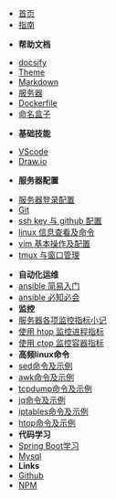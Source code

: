 * [首页](/)
* [指南](guide "The greatest guide in the world")
- **帮助文档**
* [docsify](docsify)
* [Theme](theme)
* [Markdown](markdown-offline)
* [服务器](server)
* [Dockerfile](dockerfile)
* [命名盒子](elpis)
- **基础技能**
* [VScode](vscode)
* [Draw.io](draw)
- **服务器配置**
* [服务器登录配置](server-init)
* [Git](git)
* [ssh key 与 github 配置](ssh-setting)
* [linux 信息查看及命令](system-info)
* [vim 基本操作及配置](vim-setting)
* [tmux 与窗口管理](tmux-setting)
- **自动化运维**
- [ansible 简易入门](ansible-guide)
- [ansible 必知必会](ansible-problem)
- **监控**
- [服务器各项监控指标小记](linux-monitor)
- [使用 htop 监控进程指标](htop)
- [使用 ctop 监控容器指标](ctop)
- **高频linux命令**
- [sed命令及示例](linux-sed)
- [awk命令及示例](linux-awk)
- [tcpdump命令及示例](linux-tcpdump)
- [jq命令及示例](linux-jq)
- [iptables命令及示例](iptables)
- [htop命令及示例](htop)
- **代码学习**
- [Spring Boot学习](spring-boot)
- [Mysql](mysql)
- **Links**
- [Github](https://github.com/jhildenbiddle/docsify-themeable)
- [NPM](https://www.npmjs.com/package/docsify-themeable)